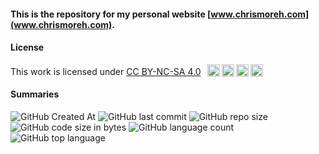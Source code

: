 #### This is the repository for my personal website [www.chrismoreh.com](www.chrismoreh.com). 

#### License

<p xmlns:cc="http://creativecommons.org/ns#" >This work is licensed under <a href="https://creativecommons.org/licenses/by-nc-sa/4.0/?ref=chooser-v1" target="_blank" rel="license noopener noreferrer" style="display:inline-block;">CC BY-NC-SA 4.0<img style="height:20px!important;margin-left:10px;vertical-align:text-bottom;" src="https://mirrors.creativecommons.org/presskit/icons/cc.svg?ref=chooser-v1" alt=""><img style="height:20px!important;margin-left:3px;vertical-align:text-bottom;" src="https://mirrors.creativecommons.org/presskit/icons/by.svg?ref=chooser-v1" alt=""><img style="height:20px!important;margin-left:3px;vertical-align:text-bottom;" src="https://mirrors.creativecommons.org/presskit/icons/nc.svg?ref=chooser-v1" alt=""><img style="height:20px!important;margin-left:3px;vertical-align:text-bottom;" src="https://mirrors.creativecommons.org/presskit/icons/sa.svg?ref=chooser-v1" alt=""></a></p>

#### Summaries

![GitHub Created At](https://img.shields.io/github/created-at/cgmoreh/website) ![GitHub last commit](https://img.shields.io/github/last-commit/cgmoreh/website)
![GitHub repo size](https://img.shields.io/github/repo-size/cgmoreh/website) ![GitHub code size in bytes](https://img.shields.io/github/languages/code-size/cgmoreh/website) ![GitHub language count](https://img.shields.io/github/languages/count/cgmoreh/website) ![GitHub top language](https://img.shields.io/github/languages/top/cgmoreh/website) 
